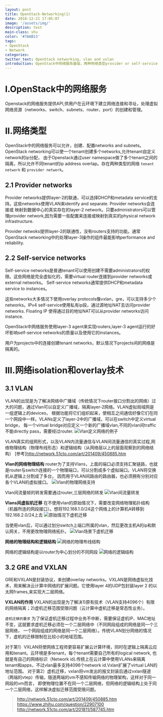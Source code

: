 ```yaml
---
layout: post
title: OpenStack-Networking(1)
date: 2018-12-21 17:05:07
image: '/assets/img/'
description: test
main-class: shu
color: '#7AAB13'
tags:
- OpenStack
- Network
categories:
twitter_text: OpenStack networking, vlan and vxlan
introduction: OpenStack中网络服务基础，两种网络类型provider or self-service network,网络隔离技术vlan and vxlan.
---
```


# I.OpenStack中的网络服务
Openstack的网络服务提供API,供用户在云环境下建立网络连接和寻址，处理虚拟网络资源（networks、switch、subnets、router、port）的创建和管理。

# II.网络类型
OpenStack中的网络服务可以允许，创建、配置networks and subnets。OpenStack networking可以使一个tenant创建多个networks,允许tenant自定义network的ip分配，
由于Openstack通过user namespace做了多个tenant之间的隔离，所以允许不同tenant的ip address overlap。存在两种类型的网络 `tenant network` 和 `provider network`。

## 2.1 Provider networks
Provider networks提供layer-2的联通，可以选择DHCP和metadata service的支持。这些networks使用VLAN来identify and separate. Provider networks会连接或
映射到数据中心的真实存在的layer-2 network。只要administrators可以管理provider network,因为需要一些配置来连接或映射到真实的physical network infrastructure.

Provider netwoks提供layer-2的联通性，没有routers支持的功能。通常OpenStack networking中的处理layer-3操作的组件最能影响performance and reliability.

## 2.2 Self-service networks
Self-service networks是普通tenant可以使用创建不需要administrators的权限。这些网络是完全虚拟化的，需要virtual router连接到provider networks或external networks。
Self-service networks通常提供DHCP和metadata service to instances。

这些networks大多情况下使用overlay protocols像vxlan，gre，可以支持多少个networks。IPv4 self-service使用私有ip段，通过源地址NAT去访问provider networks. 
Floating IP 使得通过目的地址NAT可以从provider networks访问instance.

OpenStack中网络服务使用layer-3 agent来实现routers,layer-3 agent运行的好坏影响self-service networks的质量以及使用它的instances。

用户为projects中的连接创建tenant networks，默认情况下projects间的网络是隔离的。

# III.网络isolation和overlay技术
## 3.1 VLAN
VLAN的出现是为了解决网络中广播域（传统情况下router接口分割出的网络）过大的问题，通过Vlan可以自定义广播域，隔离layer-2网络。VLAN虚拟局域网是一组逻辑上的devices，
根据功能将它们组织起来，使相互之间通信好像它们在同一个网段中一样。VLANs定义了layer-2中的广播域，可以在switch中定义virtual bridge，
每一个virtual bridge对应定义一个新的广播域vlan,不同的vlan间traffic不能directly pass，需要经过router.
![Vlan定义网络的例子](/assets/img/net/1-2.png)

VLAN真实的组网形式，以及VLAN内流量通信与VLAN间流量通信的真实过程,网络物理结构（物理布线形态）和逻辑结构（从网络层以上的层面观察到的网络结构）
[参考]http://network.51cto.com/art/201409/450885.htm

**Vlan的网络物理结构**
router为了支持Vlans，上面的端口必须支持汇聚链路，也就是router与switch连接的一个物理端口，可以分割成多个虚拟端口。VLAN将交换机从逻辑上分割成了多台，
因而用于VLAN间路由的路由器，也必须拥有分别对应各个VLAN的虚拟接口。
![Vlan的物理网络支持](/assets/img/net/1-3.png)

Vlan间流量帧的转发需要通过router,三层网络的转发
![Vlan间流量转发](/assets/img/net/1-4.png)

**Vlans间虚拟机迁移**
在不使用vlan的原始情况下，需要改变网络物理拓扑结构（机器所连的网段接口）。想将192.168.1.0/24这个网络上的计算机A转移到192.168.2.0/24上去
![原始情况下虚机迁移](/assets/img/net/1-5.png)

当使用vlan后，可以通过划分switch上端口所属的vlan，然后更改主机A的ip和默认网关，不用更改物理网络拓扑。
![Vlan场景下虚机迁移](/assets/img/net/1-6.png)

**网络的物理结构和逻辑结构**
![网络的物理布线结构](/assets/img/net/1-7.png)

网络的逻辑结构是以router为中心划分的不同网段
![网络的逻辑结构](/assets/img/net/1-8.png)

## 3.2 GRE and VXLAN
GRE和VXLAN是封装协议，来创建overlay networks。VXLAN是网络虚拟化技术，用来解决云计算中网络的扩展问题。它使用layer 4的UDP包封装layer 2
的以太网frames,来实现大二层网络。

**VXLAN的作用**
VXLAN的出现是为了解决1)原有技术（VLAN支持4096个）有限的网络隔离；2)虚机迁移范围受限问题（云计算中虚机迁移是常态性业务）。

`虚机迁移的要求`
为了保证虚机迁移过程中业务不中断，需要保证虚机IP、MAC地址不变，这就要求虚机迁移必须在一个二层网络中（不同网段组成的网络是同一个三层网络，
一个网段组成的网络是同一个二层网络）。传统VLAN划分网络的情况下，虚机的迁移限制在比较小的地域范围。

对于第1）VXLAN将使网络工程师更容易扩展云计算环境，同时在逻辑上隔离云应用和tenant。云环境是多tenant，每个tenant需要自己所有的logical network,
也就是有自己的网络标识（Network id).传统上在云计算中使用VLANs来隔离tenant和apps，不过vlan最多支持4096个network id.Vxlan扩展了virtual LAN的地址范围。
对于第2）虚机迁移，vxlan将vm发出的报文封装后通过vxlan隧道（两端的vtep）传输，隧道两端的vm不感知传输网络的物理架构，这样对于同一网段的vm而言，
即使物理位置不在同一个二层网络，但网络的逻辑结构上处于同一个二层网络，这样解决虚拟迁移范围受限问题。

> http://network.51cto.com/art/201409/450885.htm
> https://www.zhihu.com/question/22907100
> http://network.51cto.com/art/201811/587745.htm
